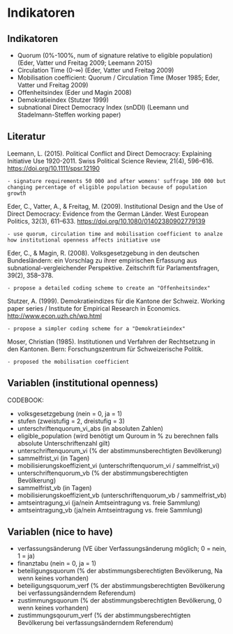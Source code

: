 Indikatoren
===========

Indikatoren
-----------

- Quorum (0%-100%, num of signature relative to eligible population) (Eder, Vatter und Freitag 2009; Leemann 2015)
- Circulation Time (0-∞) (Eder, Vatter und Freitag 2009)
- Mobilisation coefficient: Quorum / Circulation Time (Moser 1985; Eder, Vatter und Freitag 2009)
- Offenheitsindex (Eder und Magin 2008)
- Demokratieindex (Stutzer 1999)
- subnational Direct Democracy Index (snDDI) (Leemann und Stadelmann-Steffen working paper)

Literatur
---------

Leemann, L. (2015). Political Conflict and Direct Democracy: Explaining Initiative Use 1920-2011. Swiss Political Science Review, 21(4), 596–616. https://doi.org/10.1111/spsr.12190

    - signature requirements 50 000 and after womens' suffrage 100 000 but changing percentage of eligible population because of population growth

Eder, C., Vatter, A., & Freitag, M. (2009). Institutional Design and the Use of Direct Democracy: Evidence from the German Länder. West European Politics, 32(3), 611–633. https://doi.org/10.1080/01402380902779139

	- use quorum, circulation time and mobilisation coefficient to analze how institutional openness affects initiative use

Eder, C., & Magin, R. (2008). Volksgesetzgebung in den deutschen Bundesländern: ein Vorschlag zu ihrer empirischen Erfassung aus subnational-vergleichender Perspektive. Zeitschrift für Parlamentsfragen, 39(2), 358–378.

    - propose a detailed coding scheme to create an "Offenheitsindex"

Stutzer, A. (1999). Demokratieindizes für die Kantone der Schweiz. Working paper series / Institute for Empirical Research in Economics. http://www.econ.uzh.ch/wp.html

	- propose a simpler coding scheme for a "Demokratieindex"

Moser, Christian (1985). Institutionen und Verfahren der Rechtsetzung in den Kantonen. Bern: Forschungszentrum für Schweizerische Politik.

	- proposed the mobilisation coefficient

Variablen (institutional openness)
----------------------------------
CODEBOOK:

- volksgesetzgebung (nein = 0, ja = 1)
- stufen (zweistufig = 2, dreistufig = 3)
- unterschriftenquorum_vi_abs (in absoluten Zahlen)
- eligible_population (wird benötigt um Quroum in % zu berechnen falls absolute Unterschriftenzahl gilt) 
- unterschriftenquorum_vi (% der abstimmunsberechtigten Bevölkerung)
- sammelfrist_vi (in Tagen)
- mobilisierungskoeffizient_vi (unterschriftenquorum_vi / sammelfrist_vi)
- unterschriftenquorum_vb (% der abstimmungsberechtigten Bevölkerung)
- sammelfrist_vb (in Tagen)
- mobilisierungskoeffizient_vb (unterschriftenquorum_vb / sammelfrist_vb)
- amtseintragung_vi (ja/nein Amtseintragung vs. freie Sammlung)
- amtseintragung_vb (ja/nein Amtseintragung vs. freie Sammlung)

Variablen (nice to have)
------------------------

- verfassungsänderung (VE über Verfassungsänderung möglich; 0 = nein, 1 = ja)
- finanztabu (nein = 0, ja = 1)
- beteiligungsquorum (% der abstimmungsberechtigten Bevölkerung, Na wenn keines vorhanden)
- beteiligungsquorum_verf (% der abstimmungsberechtigten Bevölkerung bei verfassungsänderndem Referendum)
- zustimmungsquorum (% der abstimmungsberechtigten Bevölkerung, 0 wenn keines vorhanden)
- zustimmungsqourum_verf (% der abstimmungsberechtigten Bevölkerung bei verfassungsänderndem Referendum)